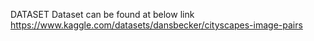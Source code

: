 DATASET
Dataset can be found at below link
https://www.kaggle.com/datasets/dansbecker/cityscapes-image-pairs

